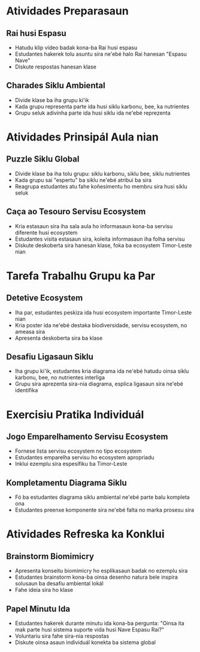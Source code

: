 # Atividades Preparasaun

## Rai husi Espasu
- Hatudu klip vídeo badak kona-ba Rai husi espasu
- Estudantes hakerek tolu asuntu sira ne'ebé halo Rai hanesan "Espasu Nave"
- Diskute respostas hanesan klase

## Charades Siklu Ambiental
- Divide klase ba iha grupu ki'ik
- Kada grupu representa parte ida husi siklu karbonu, bee, ka nutrientes
- Grupu seluk adivinha parte ida husi siklu ida ne'ebé reprezenta

# Atividades Prinsipál Aula nian

## Puzzle Siklu Global
- Divide klase ba iha tolu grupu: siklu karbonu, siklu bee, siklu nutrientes
- Kada grupu sai "espertu" ba siklu ne'ebé atribui ba sira
- Reagrupa estudantes atu fahe koñesimentu ho membru sira husi siklu seluk

## Caça ao Tesouro Servisu Ecosystem
- Kria estasaun sira iha sala aula ho informasaun kona-ba servisu diferente husi ecosystem
- Estudantes visita estasaun sira, koleita informasaun iha folha servisu
- Diskute deskoberta sira hanesan klase, foka ba ecosystem Timor-Leste nian

# Tarefa Trabalhu Grupu ka Par

## Detetive Ecosystem
- Iha par, estudantes peskiza ida husi ecosystem importante Timor-Leste nian
- Kria poster ida ne'ebé destaka biodiversidade, servisu ecosystem, no ameasa sira
- Apresenta deskoberta sira ba klase

## Desafiu Ligasaun Siklu
- Iha grupu ki'ik, estudantes kria diagrama ida ne'ebé hatudu oinsa siklu karbonu, bee, no nutrientes interliga
- Grupu sira aprezenta sira-nia diagrama, esplica ligasaun sira ne'ebé identifika

# Exercisiu Pratika Individuál

## Jogo Emparelhamento Servisu Ecosystem
- Fornese lista servisu ecosystem no tipo ecosystem
- Estudantes emparelha servisu ho ecosystem apropriadu
- Inklui ezemplu sira espesífiku ba Timor-Leste

## Kompletamentu Diagrama Siklu
- Fó ba estudantes diagrama siklu ambiental ne'ebé parte balu kompleta ona
- Estudantes preenxe komponente sira ne'ebé falta no marka prosesu sira

# Atividades Refreska ka Konklui

## Brainstorm Biomimicry
- Apresenta konseitu biomimicry ho esplikasaun badak no ezemplu sira
- Estudantes brainstorm kona-ba oinsa desenho natura bele inspira solusaun ba desafiu ambiental lokál
- Fahe ideia sira ho klase

## Papel Minutu Ida
- Estudantes hakerek durante minutu ida kona-ba pergunta: "Oinsa ita mak parte husi sistema suporte vida husi Nave Espasu Rai?"
- Voluntariu sira fahe sira-nia respostas
- Diskute oinsa asaun individuál konekta ba sistema global